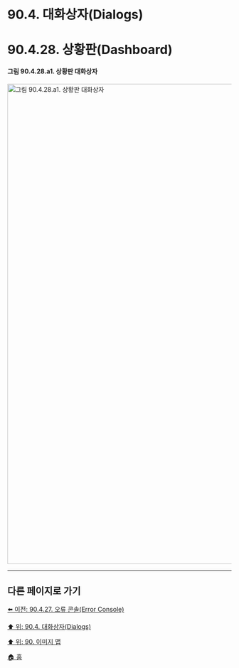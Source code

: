 # 90.4. 대화상자(Dialogs)
# 90.4.28. 상황판(Dashboard)

#### 그림 90.4.28.a1. 상황판 대화상자
<img width="1080" alt="그림 90.4.28.a1. 상황판 대화상자" src="">

***

## 다른 페이지로 가기

[⬅️ 이전: 90.4.27. 오류 콘솔(Error Console)](./90-04-27-error_console.md)

[⬆️ 위: 90.4. 대화상자(Dialogs)](./90-04-00-dialogs.md)

[⬆️ 위: 90. 이미지 맵](./90-00-image-map.md)

[🏠 홈](./00-home.md)
